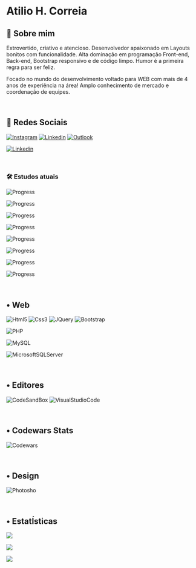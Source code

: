 
# Atilio H. Correia

## 🚀 Sobre mim
Extrovertido, criativo e atencioso. Desenvolvedor apaixonado em Layouts bonitos com funcionalidade. Alta dominação em programação Front-end, Back-end, Bootstrap responsivo e de código limpo. Humor é a primeira regra para ser feliz.

Focado no mundo do desenvolvimento voltado para WEB com mais de 4 anos de experiência na área! Amplo conhecimento de mercado e coordenação de equipes.

<br/>

## 🔗 Redes Sociais
​[![​Instagram​](https://img.shields.io/badge/Instagram-E4405F?style=for-the-badge&logo=instagram&logoColor=white&link=https://instagram.com/atilioh)](https://instagram.com/atilioh) ​[![​Linkedin​](https://img.shields.io/badge/LinkedIn-0077B5?style=for-the-badge&logo=linkedin&logoColor=white&link=https://www.linkedin.com/in/atilio-henrique-correia-617495162/)](https://www.linkedin.com/in/atilio-henrique-correia-617495162/) ​[![Outlook](https://img.shields.io/badge/Microsoft_Outlook-0078D4?style=for-the-badge&logo=microsoft-outlook&logoColor=white&link=https://www.linkedin.com/in/atilio-henrique-correia-617495162/)](https://www.linkedin.com/in/atilio-henrique-correia-617495162/)

[![Linkedin](https://linkedin-github.herokuapp.com/api/render/Atilio%20Henrique%20Correia/Desenvolvedor%20/Full%20Stack/Ensino%20Médio%20Completo/dark/https%3A%2F%2Favatars.githubusercontent.com%2Fu%2F43754365%3Fv%3D4)](https://www.linkedin.com/in/atilio-henrique-correia-617495162/)

<br/>

### 🛠 Estudos atuais

![Progress](https://progress-bar.dev/90/?title=Html)

![Progress](https://progress-bar.dev/90/?title=CSS)

![Progress](https://progress-bar.dev/80/?title=Jquery)

![Progress](https://progress-bar.dev/75/?title=PHP)

![Progress](https://progress-bar.dev/75/?title=MySql)

![Progress](https://progress-bar.dev/60/?title=JavaScript)

![Progress](https://progress-bar.dev/55/?title=SEO)

![Progress](https://progress-bar.dev/70/?title=CSharp)

<br/>

 ## • Web
 
![Html5](https://img.shields.io/badge/HTML5-E34F26?style=for-the-badge&logo=html5&logoColor=white) ​![​Css3​](https://img.shields.io/badge/CSS3-1572B6?style=for-the-badge&logo=css3&logoColor=white) ​![​JQuery​](https://img.shields.io/badge/jQuery-0769AD?style=for-the-badge&logo=jquery&logoColor=white)  ​![​Bootstrap​](https://img.shields.io/badge/Bootstrap-563D7C?style=for-the-badge&logo=bootstrap&logoColor=white) 

![PHP](https://img.shields.io/badge/php-%23777BB4.svg?style=for-the-badge&logo=php&logoColor=white)

![MySQL](https://img.shields.io/badge/mysql-%2300f.svg?style=for-the-badge&logo=mysql&logoColor=white)

![MicrosoftSQLServer](https://img.shields.io/badge/Microsoft%20SQL%20Sever-CC2927?style=for-the-badge&logo=microsoft%20sql%20server&logoColor=white)

<br/>

## • Editores

​![​CodeSandBox​](https://img.shields.io/badge/Codesandbox-000000?style=for-the-badge&logo=CodeSandbox&logoColor=white) ​![​Visual​Studio​Code​](https://img.shields.io/badge/Visual_Studio_Code-0078D4?style=for-the-badge&logo=visual%20studio%20code&logoColor=white)

<br/>

## • Codewars Stats
​![​Codewars​](https://www.codewars.com/users/Atilio%20henrique%20Correia/badges/large) 

<br/>

## • Design

​![​Photosho​](https://img.shields.io/badge/adobe%20photoshop-%2331A8FF.svg?style=for-the-badge&logo=adobe%20photoshop&logoColor=white)

<br/>

 ## • EstatÍsticas 
  
​![​​](https://github-readme-stats.vercel.app/api/top-langs/?username=atilio1505)

​![​​](https://github-profile-summary-cards.vercel.app/api/cards/profile-details?username=atilio1505&theme=vue)

​![​​](https://github-profile-trophy.vercel.app/?username=atilio1505)
